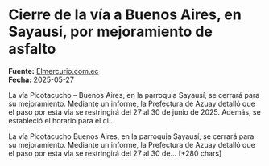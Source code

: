 # Cierre de la vía a Buenos Aires, en Sayausí, por mejoramiento de asfalto

**Fuente:** [Elmercurio.com.ec](https://www.elmercurio.com.ec/actualidad/2025/05/27/cierre-via-buenos-aires-sayausi/)  
**Fecha:** 2025-05-27

La vía Picotacucho – Buenos Aires, en la parroquia Sayausí, se cerrará para su mejoramiento. Mediante un informe, la Prefectura de Azuay detalló que el paso por esta vía se restringirá del 27 al 30 de junio de 2025. Además, se estableció el horario para el ci…

La vía Picotacucho Buenos Aires, en la parroquia Sayausí, se cerrará para su mejoramiento.
Mediante un informe, la Prefectura de Azuay detalló que el paso por esta vía se restringirá del 27 al 30 de… [+280 chars]
